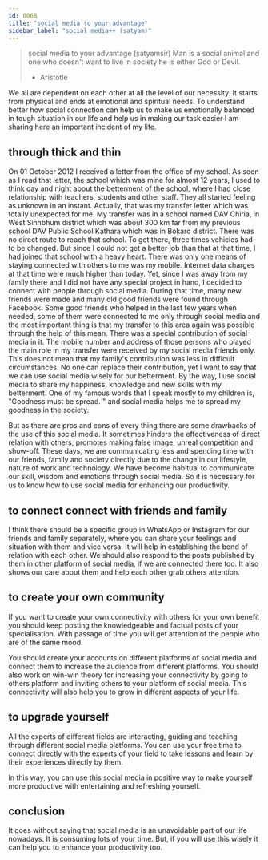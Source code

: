 ```yaml
---
id: 006B
title: "social media to your advantage"
sidebar_label: "social media++ (satyam)"
---
```


> social media to your advantage (satyamsir)
> Man is a social animal and one who doesn't want to live in society he is either God or Devil.
>
> - Aristotle

We all are dependent on each other at all the level of our necessity. It starts from physical and ends at emotional and spiritual needs. To understand better how social connection can help us to make us emotionally balanced in tough situation in our life and help us in making our task easier I am sharing here an important incident of my life.

## through thick and thin

On 01 October 2012 I received a letter from the office of my school. As soon as I read that letter, the school which was mine for almost 12 years, I used to think day and night about the betterment of the school, where I had close relationship with teachers, students and other staff. They all started feeling as unknown in an instant. Actually, that was my transfer letter which was totally unexpected for me. My transfer was in a school named DAV Chiria, in West Sinhbhum district which was about 300 km far from my previous school DAV Public School Kathara which was in Bokaro district. There was no direct route to reach that school. To get there, three times vehicles had to be changed. But since I could not get a better job than that at that time, I had joined that school with a heavy heart. There was only one means of staying connected with others to me was my mobile. Internet data charges at that time were much higher than today. Yet, since I was away from my family there and I did not have any special project in hand, I decided to connect with people through social media. During that time, many new friends were made and many old good friends were found through Facebook. Some good friends who helped in the last few years when needed, some of them were connected to me only through social media and the most important thing is that my transfer to this area again was possible through the help of this mean. There was a special contribution of social media in it. The mobile number and address of those persons who played the main role in my transfer were received by my social media friends only. This does not mean that my family's contribution was less in difficult circumstances. No one can replace their contribution, yet I want to say that we can use social media wisely for our betterment. By the way, I use social media to share my happiness, knowledge and new skills with my betterment. One of my famous words that I speak mostly to my children is, "Goodness must be spread. " and social media helps me to spread my goodness in the society.

But as there are pros and cons of every thing there are some drawbacks of the use of this social media. It sometimes hinders the effectiveness of direct relation with others, promotes making false image, unreal competition and show-off.
These days, we are communicating less and spending time with our friends, family and society directly due to the change in our lifestyle, nature of work and technology. We have become habitual to communicate our skill, wisdom and emotions through social media. So it is necessary for us to know how to use social media for enhancing our productivity.

## to connect connect with friends and family

I think there should be a specific group in WhatsApp or Instagram for our friends and family separately, where you can share your feelings and situation with them and vice versa. It will help in establishing the bond of relation with each other. We should also respond to the posts published by them in other platform of social media, if we are connected there too. It also shows our care about them and help each other grab others attention.

## to create your own community

If you want to create your own connectivity with others for your own benefit you should keep posting the knowledgeable and factual posts of your specialisation. With passage of time you will get attention of the people who are of the same mood.

You should create your accounts on different platforms of social media and connect them to increase the audience from different platforms. You should also work on win-win theory for increasing your connectivity by going to others platform and inviting others to your platform of social media. This connectivity will also help you to grow in different aspects of your life.

## to upgrade yourself

All the experts of different fields are interacting, guiding and teaching through different social media platforms. You can use your free time to connect directly with the experts of your field to take lessons and learn by their experiences directly by them.

In this way, you can use this social media in positive way to make yourself more productive with entertaining and refreshing yourself.

## conclusion

It goes without saying that social media is an unavoidable part of our life nowadays. It is consuming lots of your time. But, if you will use this wisely it can help you to enhance your productivity too.
